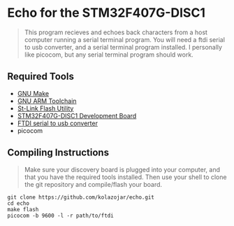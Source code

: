 # Echo for the STM32F407G-DISC1
>This program recieves and echoes back characters from a host computer running a serial terminal program. You will need a ftdi serial to usb converter, and a serial terminal program installed. I personally like picocom, but any serial terminal program should work.

## Required Tools
* [GNU Make](https://www.gnu.org/software/make/)
* [GNU ARM Toolchain](https://developer.arm.com/tools-and-software/open-source-software/developer-tools/gnu-toolchain/gnu-rm/downloads)
* [St-Link Flash Utility](https://github.com/texane/stlink)
* [STM32F407G-DISC1 Development Board](https://www.st.com/en/evaluation-tools/stm32f4discovery.html)
* [FTDI serial to usb converter](https://www.adafruit.com/product/284)
* picocom

## Compiling Instructions
>Make sure your discovery board is plugged into your computer, and that you have the required tools installed. Then use your shell to clone the git repository and compile/flash your board.
```
git clone https://github.com/kolazojar/echo.git
cd echo
make flash
picocom -b 9600 -l -r path/to/ftdi
```
